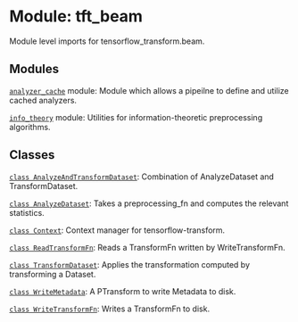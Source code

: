 <div itemscope itemtype="http://developers.google.com/ReferenceObject">
<meta itemprop="name" content="tft_beam" />
<meta itemprop="path" content="Stable" />
</div>

# Module: tft_beam

Module level imports for tensorflow_transform.beam.

## Modules

[`analyzer_cache`](./tft_beam/analyzer_cache.md) module: Module which allows a pipeilne to define and utilize cached analyzers.

[`info_theory`](./tft_beam/info_theory.md) module: Utilities for information-theoretic preprocessing algorithms.

## Classes

[`class AnalyzeAndTransformDataset`](./tft_beam/AnalyzeAndTransformDataset.md): Combination of AnalyzeDataset and TransformDataset.

[`class AnalyzeDataset`](./tft_beam/AnalyzeDataset.md): Takes a preprocessing_fn and computes the relevant statistics.

[`class Context`](./tft_beam/Context.md): Context manager for tensorflow-transform.

[`class ReadTransformFn`](./tft_beam/ReadTransformFn.md): Reads a TransformFn written by WriteTransformFn.

[`class TransformDataset`](./tft_beam/TransformDataset.md): Applies the transformation computed by transforming a Dataset.

[`class WriteMetadata`](./tft_beam/WriteMetadata.md): A PTransform to write Metadata to disk.

[`class WriteTransformFn`](./tft_beam/WriteTransformFn.md): Writes a TransformFn to disk.

